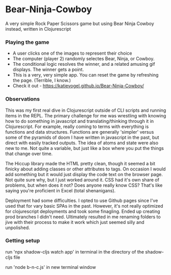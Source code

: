 # Bear-Ninja-Cowboy
A very simple Rock Paper Scissors game but using Bear Ninja Cowboy instead, written in Clojurescript

### Playing the game 
* A user clicks one of the images to represent their choice
* The computer (player 2) randomly selectes Bear, Ninja, or Cowboy.
* The conditional logic resolves the winner, and a related amusing gif displays. The winner gets a point.
* This is a very, very simple app. You can reset the game by refreshing the page. (Terrible, I know.)
* Check it out - https://katievogel.github.io/Bear-Ninja-Cowboy/

### Observations
This was my first real dive in Clojurescript outside of CLI scripts and running items in the REPL. The primary challenge for me was wrestling with knowing how to do something in javascript and translating/thinking through it in Clojurescript. For example, really coming to terms with everything is functions and data structures. Functions are generally 'simpler' versus some of the pyramids of doom I have written in javascript in the past, but direct with easily tracked outputs. The idea of atoms and state were also new to me. Not quite a variable, but just like a box where you put the things that change over time. 

The Hiccup library made the HTML pretty clean, though it seemed a bit finicky about adding classes or other attributes to tags. On occasion I would add something but it would just display the code text on the browser page. Not quite sure why, but I just worked around it. CSS had it's own share of problems, but when does it not? Does anyone really know CSS? That's like saying you're proficient in Excel (total shenanigans). 

Deployment had some difficulties. I opted to use Github pages since I've used that for vary basic SPAs in the past. However, it's not really optimized for clojurescript deployments and took some finagling. Ended up creating prod branches I didn't need. Ultimately resulted in me renaming folders to jive with their process to make it work which just seemed silly and unpolished. 

### Getting setup
run 'npx shadow-cljs watch app' in terminal in the directory of the shadow-cljs file

run 'node b-n-c.js' in new terminal window
